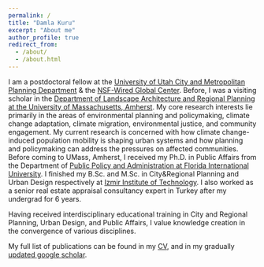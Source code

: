 ```yaml
---
permalink: /
title: "Damla Kuru"
excerpt: "About me"
author_profile: true
redirect_from: 
  - /about/
  - /about.html
---
```



I am a postdoctoral fellow at the [University of Utah City and Metropolitan Planning Department](https://plan.cap.utah.edu/) & the [NSF-Wired Global Center](https://resilience.utah.edu/about/). Before, I was a visiting scholar in the [Department of Landscape Architecture and Regional Planning at the University of Massachusetts, Amherst](http://www.umass.edu/larp/). My core research interests lie primarily in the areas of environmental planning and policymaking, climate change adaptation, climate migration, environmental justice, and community engagement. My current research is concerned with how climate change-induced population mobility is shaping urban systems and how planning and policymaking can address the pressures on affected communities. Before coming to UMass, Amherst, I received my Ph.D. in Public Affairs from the Department of [Public Policy and Administration at Florida International University](https://pa.fiu.edu/). I finished my B.Sc. and M.Sc. in City&Regional Planning and Urban Design respectively at [Izmir Institute of Technology](https://city.iyte.edu.tr/en/programs/graduate-programs/city-planning/). I also worked as a senior real estate appraisal consultancy expert in Turkey after my undergrad for 6 years. 

Having received interdisciplinary educational training in City and Regional Planning, Urban Design, and Public Affairs, I value knowledge creation in the convergence of various disciplines.

My full list of publications can be found in my <a href="https://damlakuru.github.io/cv/" target="_blank">CV</a>, and in my gradually <a href="https://scholar.google.com/citations?user=LFc0DVoAAAAJ&hl=en" target="_blank">updated google scholar</a>.
